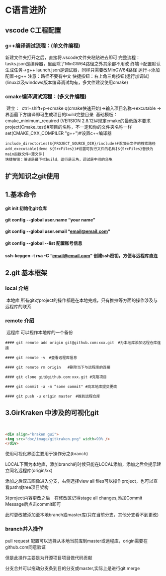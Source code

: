 # C语言进阶



## vscode C工程配置

### g++编译调试流程：(单文件编程)

新建文件夹打开之后，直接将.vscode文件夹粘贴进去即可
完整流程：
    tasks.json是编译器，里面除了MinGW64路径之外其余都不用改
        终端->配置默认生成任务->g++
    launch.json是调试器，同样只需要改MinGW64路径
        运行->添加配置->g++
    注意：路径不要有中文
快捷按钮：右上角三角按钮(运行加调试)
(linux以及windows版本编译调试均有，多文件建议使用cmake)



### cmake编译调试流程：(多文件编程)

​    建立：
​        ctrl+shift+p->cmake q(cmake快速开始)->输入项目名称->excutable
​        ->界面最下方编译即可生成项目的build完整目录
​    基础模板：
​        cmake_minimum_required (VERSION 2.8.12)#规定cmake的最低版本要求
​        project(Cmake_test)#项目的名称，不一定和你的文件夹名称一样
​        set(CMAKE_CXX_COMPILER "g++")#设置c++编译器        	

	include_directories(${PROJECT_SOURCE_DIR}/include)#添加头文件的搜索路径
	add_executable(demo ${SrcFiles})#设置可执行文件的名称[${SrcFiles}替换为main函数文件+源文件] 
	快捷按钮：编译是最下栏build，运行是三角，调试是中间的乌龟    



## 扩充知识之git使用

## 1.基本命令

#### git init 		初始化git仓库

#### git config --global user.name “your name”

#### git config --global user.email “email@email.com“

#### git config --global --list	配置账号信息

#### ssh-keygen -t rsa -C “email@email.com"	创建ssh密钥，方便与远程库直连



## 2.git 基本框架

### 	local	介绍

​		本地库 所有git对project的操作都是在本地完成，只有推拉等方面的操作涉及与远程库的联系

### 	remote	介绍

​		远程库	可以视作本地库的一个备份

```
#### git remote add origin git@github.com:xxx.git　#为本地库添加远程仓库连接

#### git remote -v　#查看远程库信息

#### git remote rm origin	#删除当下与远程库的连接

#### git clone git@github.com:xxx.git #克隆项目

#### git commit -a -m “some commit" #向本地库提交更改

#### git push -u origin master　#推到远程仓库
```



## 3.GirKraken 中涉及的可视化git

​	

```html
<div align="kraken gui">
<img src="doc/image/gitkraken.png" width=99% />
</div>
```

使用可视化界面主要用于操作分之(branch)

LOCAL下面为本地库，添加branch的时候只能在LOCAL添加，添加之后会提示建立同名远程库(origin/xx)

添加之后双击图像进入分支，右侧选择view all files可以操作project，也可以查看path或tree项目架构

对project内容更改之后　在修改区记得stage all changes,添加Commit Message后点击commit即可

此时更改被添加至本地branch或master库(只在当前分支，其他分支看不到更改)

### branch并入操作

pull request 配置可以选择从本地当前库到master或远程库，origin需要在github.com同意验证

但是此操作主要是为开源项目项目做代码贡献

分支合并可以拖动分支条到目的分支或master,实际上是进行git merge



